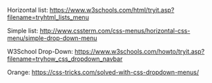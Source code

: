 Horizontal list:
https://www.w3schools.com/html/tryit.asp?filename=tryhtml_lists_menu

Simple list:
http://www.cssterm.com/css-menus/horizontal-css-menu/simple-drop-down-menu

W3School Drop-Down:
https://www.w3schools.com/howto/tryit.asp?filename=tryhow_css_dropdown_navbar

Orange:
https://css-tricks.com/solved-with-css-dropdown-menus/